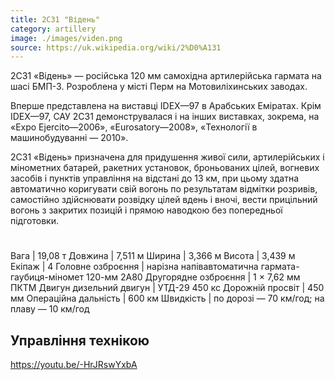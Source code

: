 ```yaml
---
title: 2С31 "Відень"
category: artillery
image: ./images/viden.png
source: https://uk.wikipedia.org/wiki/2%D0%A131
---
```

2С31 «Відень» — російська 120 мм самохідна артилерійська гармата на шасі БМП-3. Розроблена у місті Перм на Мотовиліхинських заводах.

Вперше представлена на виставці IDEX—97 в Арабських Еміратах. Крім IDEX—97, САУ 2С31 демонструвалася і на інших виставках, зокрема, на «Expo Ejercito—2006», «Eurosatory—2008», «Технології в машинобудуванні — 2010».

2С31 «Відень» призначена для придушення живої сили, артилерійських і мінометних батарей, ракетних установок, броньованих цілей, вогневих засобів і пунктів управління на відстані до 13 км, при цьому здатна автоматично коригувати свій вогонь по результатам відмітки розривів, самостійно здійснювати розвідку цілей вдень і вночі, вести прицільний вогонь з закритих позицій і прямою наводкою без попередньої підготовки. 
#

Вага |	19,08 т
Довжина |	7,511 м
Ширина |	3,366 м
Висота |	3,439 м
Екіпаж |	4
Головне озброєння | нарізна напівавтоматична гармата-гаубиця-міномет 120-мм 2А80
Другорядне озброєння | 1 × 7,62 мм ПКТМ
Двигун 	дизельний двигун | УТД-29 450 кс
Дорожній просвіт |	450 мм
Операційна дальність | 600 км
Швидкість | по дорозі — 70 км/год; на плаву — 10 км/год
## Управління технікою

https://youtu.be/-HrJRswYxbA